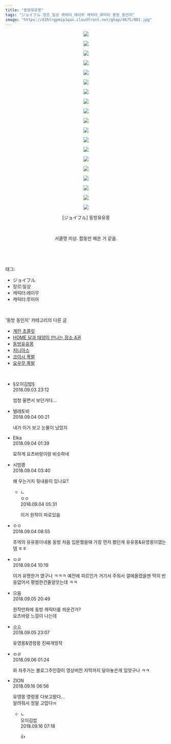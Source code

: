 ```yaml
---
title: "동방유유몽"
tags: "ジョイフル 장르_일상 캐릭터_레이무 캐릭터_루미아 동방_동인지"
image: "https://d3htrgpmip1qax.cloudfront.net/ghap/4675/001.jpg"
---
```

<div class="article">
<p style="text-align: center; clear: none; float: none;"><img src="{{ site.imgserver5 }}/ghap/4675/001.jpg"/></p>
<p style="text-align: center; clear: none; float: none;"><img src="{{ site.imgserver5 }}/ghap/4675/002.jpg"/></p>
<p style="text-align: center; clear: none; float: none;"><img src="{{ site.imgserver5 }}/ghap/4675/003.jpg"/></p>
<p style="text-align: center; clear: none; float: none;"><img src="{{ site.imgserver5 }}/ghap/4675/004.jpg"/></p>
<p style="text-align: center; clear: none; float: none;"><img src="{{ site.imgserver5 }}/ghap/4675/005.jpg"/></p>
<p style="text-align: center; clear: none; float: none;"><img src="{{ site.imgserver5 }}/ghap/4675/006.jpg"/></p>
<p style="text-align: center; clear: none; float: none;"><img src="{{ site.imgserver5 }}/ghap/4675/007.jpg"/></p>
<p style="text-align: center; clear: none; float: none;"><img src="{{ site.imgserver5 }}/ghap/4675/008.jpg"/></p>
<p style="text-align: center; clear: none; float: none;"><img src="{{ site.imgserver5 }}/ghap/4675/009.jpg"/></p>
<p style="text-align: center; clear: none; float: none;"><img src="{{ site.imgserver5 }}/ghap/4675/010.jpg"/></p>
<p style="text-align: center; clear: none; float: none;"><img src="{{ site.imgserver5 }}/ghap/4675/011.jpg"/></p>
<p style="text-align: center; clear: none; float: none;"><img src="{{ site.imgserver5 }}/ghap/4675/012.jpg"/></p>
<p style="text-align: center; clear: none; float: none;"><img src="{{ site.imgserver5 }}/ghap/4675/013.jpg"/></p>
<p style="text-align: center; clear: none; float: none;"><img src="{{ site.imgserver5 }}/ghap/4675/014.jpg"/></p>
<p style="text-align: center; clear: none; float: none;"><img src="{{ site.imgserver5 }}/ghap/4675/015.jpg"/></p>
<p style="text-align: center; clear: none; float: none;"><img src="{{ site.imgserver5 }}/ghap/4675/016.jpg"/></p>
<p style="text-align: center; clear: none; float: none;"><img src="{{ site.imgserver5 }}/ghap/4675/017.jpg"/></p>
<p style="text-align: center; clear: none; float: none;"><img src="{{ site.imgserver5 }}/ghap/4675/018.jpg"/></p>
<p style="text-align: center; clear: none; float: none;"><img src="{{ site.imgserver5 }}/ghap/4675/019.jpg"/></p>
<p style="text-align: center; clear: none; float: none;">[ジョイフル] 동방유유몽</p>
<p style="text-align: center; clear: none; float: none;"><br/></p>
<p style="text-align: center; clear: none; float: none;">서클명 미상. 합동만 해온 거 같음.</p>
<p><br/></p>
</div><br/>
<div class="tagTrail">
<p>태그: </p>
<ul>
<li>ジョイフル</li>
<li>장르:일상</li>
<li>캐릭터:레이무</li>
<li>캐릭터:루미아</li>
</ul>
</div><br/>
<div class="another">
<p>'동방 동인지' 카테고리의 다른 글</p>
<ul>
<li><a href="/ghap_4681">계란 초콜릿</a></li>
<li><a href="/ghap_4680">HOME 달과 태양이 만나는 장소 4권</a></li>
<li><a href="/ghap_4675">동방유유몽</a></li>
<li><a href="/ghap_4674">지니아스</a></li>
<li><a href="/ghap_4673">코이시 폭발</a></li>
<li><a href="/ghap_4672">요우무 폭발</a></li>
</ul>
</div><br/>
<div class="cb_module cb_fluid">
<div class="cb_wrt cb_profile">
<div class="comment">
<ul>
<li class="cb_thumb_off" id="comment15325602">
<div class="cb_comment_area">
<div class="cb_info_area">
<div class="cb_section">
<span class="cb_nick_name">§오이김밥§</span>
</div>
<div class="cb_section">
<span class="cb_date">2018.09.03 23:12 </span>
</div>
</div>
<div class="cb_dsc_comment">
<p class="cb_dsc">
											엄청 울면서 보던거다...
										</p>
</div>
</div></li>
<li class="cb_thumb_off" id="comment15325659">
<div class="cb_comment_area">
<div class="cb_info_area">
<div class="cb_section">
<span class="cb_nick_name">텔레토비</span>
</div>
<div class="cb_section">
<span class="cb_date">2018.09.04 00:21 </span>
</div>
</div>
<div class="cb_dsc_comment">
<p class="cb_dsc">
											내가 이거 보고 눈물이 났었지
										</p>
</div>
</div></li>
<li class="cb_thumb_off" id="comment15325690">
<div class="cb_comment_area">
<div class="cb_info_area">
<div class="cb_section">
<span class="cb_nick_name">Elka</span>
</div>
<div class="cb_section">
<span class="cb_date">2018.09.04 01:39 </span>
</div>
</div>
<div class="cb_dsc_comment">
<p class="cb_dsc">
											묘하게 요츠바랑이랑 비슷하네
										</p>
</div>
</div></li>
<li class="cb_thumb_off" id="comment15325727">
<div class="cb_comment_area">
<div class="cb_info_area">
<div class="cb_section">
<span class="cb_nick_name">시밤쾅</span>
</div>
<div class="cb_section">
<span class="cb_date">2018.09.04 03:40 </span>
</div>
</div>
<div class="cb_dsc_comment">
<p class="cb_dsc">
											왜 우는거지 뒷내용이 있나요?
										</p>
</div>
<ul>
<li class="cb_thumb_off" id="comment15325752">
<span class="cb_bu_subnode">ㄴ</span>
<div class="cb_comment_area">
<div class="cb_info_area">
<div class="cb_section">
<span class="cb_nick_name">ㅇㅇ</span>
</div>
<div class="cb_section">
<span class="cb_date">2018.09.04 05:31 </span>
</div>
</div>
<div class="cb_dsc_comment">
<p class="cb_dsc">
																이거 원작이 따로있음
															</p>
</div>
</div>
</li>
</ul>
</div></li>
<li class="cb_thumb_off" id="comment15325815">
<div class="cb_comment_area">
<div class="cb_info_area">
<div class="cb_section">
<span class="cb_nick_name">ㅇㅇ</span>
</div>
<div class="cb_section">
<span class="cb_date">2018.09.04 08:55 </span>
</div>
</div>
<div class="cb_dsc_comment">
<p class="cb_dsc">
											추억의 유유몽이네용 동방 처음 입문했을때 가장 먼저 봤던게 유유몽&amp;유영몽이였는뎀 ㅎㅎ
										</p>
</div>
</div></li>
<li class="cb_thumb_off" id="comment15325843">
<div class="cb_comment_area">
<div class="cb_info_area">
<div class="cb_section">
<span class="cb_nick_name">ㅁㄹ</span>
</div>
<div class="cb_section">
<span class="cb_date">2018.09.04 10:19 </span>
</div>
</div>
<div class="cb_dsc_comment">
<p class="cb_dsc">
											이거 유명한거 였구나 ㅋㅋㅋ 예전에 피르인가 거기서 주워서 갤에올렸을땐 딱히 반응없어서 평범한건줄알앗는데 ㅋㅋ
										</p>
</div>
</div></li>
<li class="cb_thumb_off" id="comment15326727">
<div class="cb_comment_area">
<div class="cb_info_area">
<div class="cb_section">
<span class="cb_nick_name">으음</span>
</div>
<div class="cb_section">
<span class="cb_date">2018.09.05 20:49 </span>
</div>
</div>
<div class="cb_dsc_comment">
<p class="cb_dsc">
											원작만화에 동방 캐릭터를 씌운건가?<br/>
요츠바랑 느낌이 나는데
										</p>
</div>
</div></li>
<li class="cb_thumb_off" id="comment15326783">
<div class="cb_comment_area">
<div class="cb_info_area">
<div class="cb_section">
<span class="cb_nick_name"> <a href="http://i8999999u998" onclick="return openLinkInNewWindow(this)">ㅇㅇ</a></span>
</div>
<div class="cb_section">
<span class="cb_date">2018.09.05 23:07 </span>
</div>
</div>
<div class="cb_dsc_comment">
<p class="cb_dsc">
											유영몽&amp;영령몽 진짜개띵작
										</p>
</div>
</div></li>
<li class="cb_thumb_off" id="comment15326848">
<div class="cb_comment_area">
<div class="cb_info_area">
<div class="cb_section">
<span class="cb_nick_name">ㅁㄹ</span>
</div>
<div class="cb_section">
<span class="cb_date">2018.09.06 01:24 </span>
</div>
</div>
<div class="cb_dsc_comment">
<p class="cb_dsc">
											와 자주가는 블로그주인장이 영상버전 자막까지 달아놓은게 있엇구나 ㅋㅋ
										</p>
</div>
</div></li>
<li class="cb_thumb_off" id="comment15333670">
<div class="cb_comment_area">
<div class="cb_info_area">
<div class="cb_section">
<span class="cb_nick_name">ZION</span>
</div>
<div class="cb_section">
<span class="cb_date">2018.09.16 06:56 </span>
</div>
</div>
<div class="cb_dsc_comment">
<p class="cb_dsc">
											유영몽 영령몽 다보고왔다...<br/>
알려줘서 정말 고맙다ㅠ
										</p>
</div>
<ul>
<li class="cb_thumb_off" id="comment15333675">
<span class="cb_bu_subnode">ㄴ</span>
<div class="cb_comment_area">
<div class="cb_info_area">
<div class="cb_section">
<span class="cb_nick_name">오이김밥</span>
</div>
<div class="cb_section">
<span class="cb_date">2018.09.16 07:18 </span>
</div>
</div>
<div class="cb_dsc_comment">
<p class="cb_dsc">
																👍
															</p>
</div>
</div>
</li>
</ul>
</div></li>
</ul>
</div>
</div><!-- commentList close -->
</div><br/>
